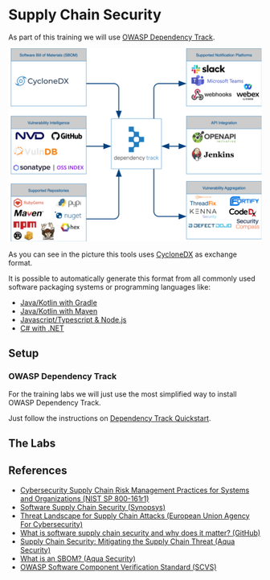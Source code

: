 # Supply Chain Security


As part of this training we will use [OWASP Dependency Track](https://dependency-track.org).

![alt owasp-dep_check](images/dependency_track_integrations.png "Dependency Track Integrations")

As you can see in the picture this tools uses [CycloneDX](https://cyclonedx.org/) as exchange format.

It is possible to automatically generate this format from all commonly used software packaging systems or programming languages like:

*  [Java/Kotlin with Gradle](https://github.com/CycloneDX/cyclonedx-gradle-plugin)
*  [Java/Kotlin with Maven](https://github.com/CycloneDX/cyclonedx-maven-plugin)
*  [Javascript/Typescript & Node.js](https://github.com/CycloneDX/cyclonedx-node-npm)
*  [C# with .NET](https://github.com/CycloneDX/cyclonedx-dotnet)

## Setup

### OWASP Dependency Track

For the training labs we will just use the most simplified way to install OWASP Dependency Track.

Just follow the instructions on
[Dependency Track Quickstart](https://docs.dependencytrack.org/getting-started/deploy-docker/#quickstart-docker-compose).

## The Labs


## References

* [Cybersecurity Supply Chain Risk Management Practices for Systems and Organizations (NIST SP 800-161r1)](https://doi.org/10.6028/NIST.SP.800-161r1)
* [Software Supply Chain Security (Synopsys)](https://www.synopsys.com/glossary/what-is-software-supply-chain-security.html)
* [Threat Landscape for Supply Chain Attacks (European Union Agency For Cybersecurity)](https://www.enisa.europa.eu/publications/threat-landscape-for-supply-chain-attacks)
* [What is software supply chain security and why does it matter? (GitHub)](https://github.blog/2020-09-02-secure-your-software-supply-chain-and-protect-against-supply-chain-threats-github-blog/)
* [Supply Chain Security: Mitigating the Supply Chain Threat (Aqua Security)](https://www.aquasec.com/cloud-native-academy/supply-chain-security/supply-chain-security-mitigating-the-supply-chain-threat/)
* [What is an SBOM? (Aqua Security)](https://www.aquasec.com/cloud-native-academy/supply-chain-security/sbom/)
* [OWASP Software Component Verification Standard (SCVS)](https://owasp.org/www-project-software-component-verification-standard/)


